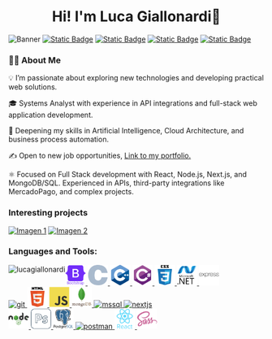 <h1 align="center">Hi! I'm Luca Giallonardi👋</h1>
<img alt="Banner" src="https://i.postimg.cc/sgwdpjd4/Sin-t-tulo-1.jpg">
<a href="https://wa.me/+541135562843"><img alt="Static Badge" src="https://img.shields.io/badge/WhatsApp-%20green"></a>
<a href="mailto:lgiallonardi@gmail.com?Subject=He%20visitado%20tu%20perfil%20de%20GitHub!"><img alt="Static Badge" src="https://img.shields.io/badge/Email-%20%23f44336"></a>
<a href="https://www.linkedin.com/in/luca-giallonardi-084992154"><img alt="Static Badge" src="https://img.shields.io/badge/LinkedIn-%20%230a66c2"></a>
<a href="https://my-portfolio-rho-sepia.vercel.app/"><img alt="Static Badge" src="https://img.shields.io/badge/Portfolio%20-%20brown"></a>
<h3>👨‍💻 About Me</h3>
<p>💡 I’m passionate about exploring new technologies and developing practical web solutions.</p>
<p>🎓 Systems Analyst with experience in API integrations and full-stack web application development.</p>
<p>🌱 Deepening my skills in Artificial Intelligence, Cloud Architecture, and business process automation.</p>
<p>✍️ Open to new job opportunities, <a href="https://my-portfolio-rho-sepia.vercel.app/">Link to my portfolio.</a></p>
<p>⚛️ Focused on Full Stack development with React, Node.js, Next.js, and MongoDB/SQL. Experienced in APIs, third-party integrations like MercadoPago, and complex projects.</a></p>

<h3>Interesting projects</h3>
<div align="left">
  <a href="https://github.com/lucagiallonardi/smart-tv-web.git"><img src="https://i.postimg.cc/sfksz713/smarttvweb.png" alt="Imagen 1" width="300" height="200"/></a>
  <a href="https://github.com/lucagiallonardi/movies-react-app"><img src="https://i.postimg.cc/Y0xjq1B9/Sin-t-tulo.png" alt="Imagen 2" width="300" height="200"/></a>
</div>


<h3 align="left">Languages and Tools:</h3>
<div align="left">
<p><img align="left" src="https://github-readme-stats.vercel.app/api/top-langs?username=lucagiallonardi&show_icons=true&locale=en&layout=compact" alt="lucagiallonardi" /></p>
<p width="50%"> <a href="https://getbootstrap.com" target="_blank" rel="noreferrer"> <img src="https://raw.githubusercontent.com/devicons/devicon/master/icons/bootstrap/bootstrap-plain-wordmark.svg" alt="bootstrap" width="40" height="40"/> </a> <a href="https://www.cprogramming.com/" target="_blank" rel="noreferrer"> <img src="https://raw.githubusercontent.com/devicons/devicon/master/icons/c/c-original.svg" alt="c" width="40" height="40"/> </a> <a href="https://www.w3schools.com/cpp/" target="_blank" rel="noreferrer"> <img src="https://raw.githubusercontent.com/devicons/devicon/master/icons/cplusplus/cplusplus-original.svg" alt="cplusplus" width="40" height="40"/> </a> <a href="https://www.w3schools.com/cs/" target="_blank" rel="noreferrer"> <img src="https://raw.githubusercontent.com/devicons/devicon/master/icons/csharp/csharp-original.svg" alt="csharp" width="40" height="40"/> </a> <a href="https://www.w3schools.com/css/" target="_blank" rel="noreferrer"> <img src="https://raw.githubusercontent.com/devicons/devicon/master/icons/css3/css3-original-wordmark.svg" alt="css3" width="40" height="40"/> </a> <a href="https://dotnet.microsoft.com/" target="_blank" rel="noreferrer"> <img src="https://raw.githubusercontent.com/devicons/devicon/master/icons/dot-net/dot-net-original-wordmark.svg" alt="dotnet" width="40" height="40"/> </a> <a href="https://expressjs.com" target="_blank" rel="noreferrer"> <img src="https://raw.githubusercontent.com/devicons/devicon/master/icons/express/express-original-wordmark.svg" alt="express" width="40" height="40"/> </a> <br/>
  <a href="https://git-scm.com/" target="_blank" rel="noreferrer"> <img src="https://www.vectorlogo.zone/logos/git-scm/git-scm-icon.svg" alt="git" width="40" height="40"/> </a> <a href="https://www.w3.org/html/" target="_blank" rel="noreferrer"> <img src="https://raw.githubusercontent.com/devicons/devicon/master/icons/html5/html5-original-wordmark.svg" alt="html5" width="40" height="40"/> </a> <a href="https://developer.mozilla.org/en-US/docs/Web/JavaScript" target="_blank" rel="noreferrer"> <img src="https://raw.githubusercontent.com/devicons/devicon/master/icons/javascript/javascript-original.svg" alt="javascript" width="40" height="40"/> </a> <a href="https://www.mongodb.com/" target="_blank" rel="noreferrer"> <img src="https://raw.githubusercontent.com/devicons/devicon/master/icons/mongodb/mongodb-original-wordmark.svg" alt="mongodb" width="40" height="40"/> </a> <a href="https://www.microsoft.com/en-us/sql-server" target="_blank" rel="noreferrer"> <img src="https://www.svgrepo.com/show/303229/microsoft-sql-server-logo.svg" alt="mssql" width="40" height="40"/> </a> <a href="https://nextjs.org/" target="_blank" rel="noreferrer"> <img src="https://cdn.worldvectorlogo.com/logos/nextjs-2.svg" alt="nextjs" width="40" height="40"/> </a> <br/>
  <a href="https://nodejs.org" target="_blank" rel="noreferrer"> <img src="https://raw.githubusercontent.com/devicons/devicon/master/icons/nodejs/nodejs-original-wordmark.svg" alt="nodejs" width="40" height="40"/> </a> <a href="https://www.photoshop.com/en" target="_blank" rel="noreferrer"> <img src="https://raw.githubusercontent.com/devicons/devicon/master/icons/photoshop/photoshop-line.svg" alt="photoshop" width="40" height="40"/> </a> <a href="https://www.postgresql.org" target="_blank" rel="noreferrer"> <img src="https://raw.githubusercontent.com/devicons/devicon/master/icons/postgresql/postgresql-original-wordmark.svg" alt="postgresql" width="40" height="40"/> </a> <a href="https://postman.com" target="_blank" rel="noreferrer"> <img src="https://www.vectorlogo.zone/logos/getpostman/getpostman-icon.svg" alt="postman" width="40" height="40"/> </a> <a href="https://reactjs.org/" target="_blank" rel="noreferrer"> <img src="https://raw.githubusercontent.com/devicons/devicon/master/icons/react/react-original-wordmark.svg" alt="react" width="40" height="40"/> </a> <a href="https://sass-lang.com" target="_blank" rel="noreferrer"> <img src="https://raw.githubusercontent.com/devicons/devicon/master/icons/sass/sass-original.svg" alt="sass" width="40" height="40"/> </a> </p>
</div>





